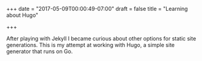 +++
date = "2017-05-09T00:00:49-07:00"
draft = false 
title = "Learning about Hugo"

+++

After playing with Jekyll I became curious about other options for static site generations. This is my attempt at working with Hugo, a simple site generator that runs on Go. 
